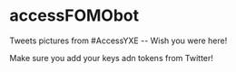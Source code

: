 # accessFOMObot
Tweets pictures from #AccessYXE -- Wish you were here!

Make sure you add your keys adn tokens from Twitter!
